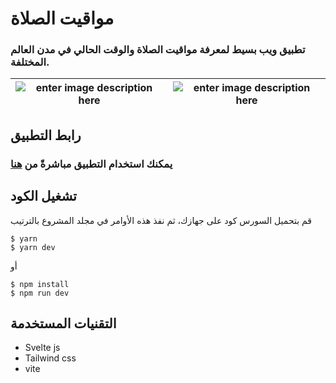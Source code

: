
# مواقيت الصلاة

### تطبيق ويب بسيط لمعرفة مواقيت الصلاة والوقت الحالي في مدن العالم المختلفة.

| ![enter image description here](https://i.ibb.co/PZFJgsz/Screenshot-from-2022-09-22-19-34-48.png) | ![enter image description here](https://i.ibb.co/6PZ2Ktp/Screenshot-from-2022-09-22-19-34-39.png) |
|--|--|

## رابط التطبيق

### يمكنك استخدام التطبيق مباشرةً من [هنا](https://mawaqeet.netlify.app/)

## تشغيل الكود

قم بتحميل السورس كود على جهازك، ثم نفذ هذه الأوامر في مجلد المشروع بالترتيب

    $ yarn
    $ yarn dev
أو

    $ npm install
    $ npm run dev

## التقنيات المستخدمة

 - Svelte js
 - Tailwind css
 - vite
